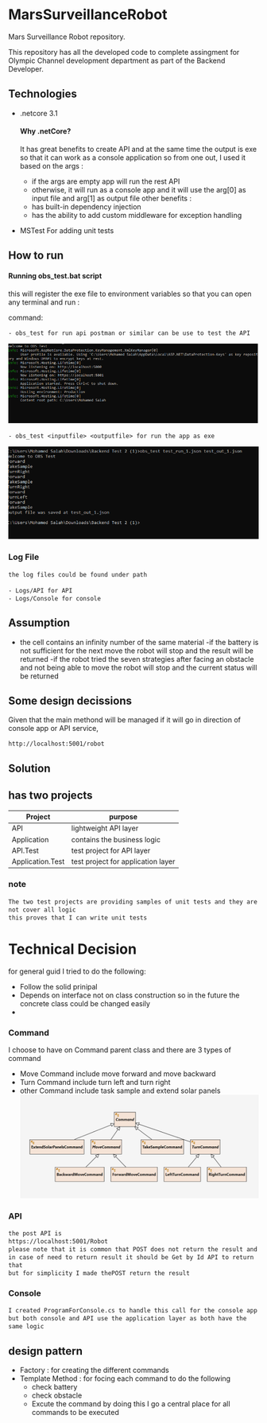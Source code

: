 # MarsSurveillanceRobot

Mars Surveillance Robot repository.

This repository has all the developed code to complete assingment for Olympic Channel development department as part of the Backend Developer.



## Technologies
- .netcore 3.1

    #### Why .netCore?
    It has great benefits to create API and at the same time the output is exe so that it can work as a console application
    so from one out, I used it based on the args :
    - if the args are empty app will run the rest API
    - otherwise, it will run as a console app and it will use the arg[0] as input file and arg[1] as output file
    other benefits :
    - has built-in dependency injection
    - has the ability to add custom middleware for exception handling
    
- MSTest 
    For adding unit tests

## How to run 

#### Running obs_test.bat script
this will register the exe file to environment variables so that you can open any terminal and run :

command:

    - obs_test for run api postman or similar can be use to test the API
![](images/APIRun.PNG)
    
    - obs_test <inputfile> <outputfile> for run the app as exe
![](images/ConsoleRun.PNG)
    
### Log File
    the log files could be found under path 
    
    - Logs/API for API
    - Logs/Console for console 

## Assumption
- the cell contains an infinity number of the same material 
-if the battery is not sufficient for the next move the robot will stop and the result will be returned
-if the robot tried the seven strategies after facing an obstacle and not being able to move the robot will stop and the current status will be returned

## Some design decissions

Given that the main methond will be managed if it will go in direction of console app or API service, 

```
http://localhost:5001/robot
```

## Solution
has two projects
----------------
Project | purpose 
--- | --- |
API|lightweight API layer
Application| contains the business logic 
API.Test| test project for API layer
Application.Test| test project for application layer

  ### note 
    The two test projects are providing samples of unit tests and they are not cover all logic
    this proves that I can write unit tests

# Technical Decision 
for general guid I tried to do the following: 

- Follow the solid prinipal
- Depends on interface not on class construction so in the future the concrete class could be changed easily
- 

### Command
I choose to have on Command parent class and there are 3 types of command
- Move Command include move forward and move backward
- Turn Command include turn left and turn right
- other Command include task sample and extend solar panels
![](images/Command.PNG)


### API
    the post API is
    https://localhost:5001/Robot 
    please note that it is common that POST does not return the result and 
    in case of need to return result it should be Get by Id API to return that 
    but for simplicity I made thePOST return the result

### Console
    I created ProgramForConsole.cs to handle this call for the console app 
    but both console and API use the application layer as both have the same logic




## design pattern

- Factory : for creating the different commands
- Template Method : for focing each command to do the following
    - check battery 
    - check obstacle 
    - Excute the command
    by doing this I go a central place for all commands to be executed 












